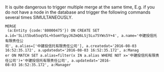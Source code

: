 It is quite dangerous to trigger multiple merge at the same time, E.g. if you do not have a node in the database and trigger the following commands several times SIMULTANEOUSLY.

```
MERGE
 (a:Entity {code:'80000475'}) ON CREATE SET a.id='5Lit5bu65oqV5L+h5omY5pyJ6ZmQ6LSj5Lu75YWs5Y+4', a.name='中建投信托有限责任公
司', a.alias=['中建投信托有限责任公司'], a.createdat='2016-08-03 16:52:35.172', a.updatedat='2016-08-03 16:52:35.172', a:Manag
er ON MATCH SET a.alias=filter(x IN a.alias WHERE NOT x='中建投信托有限责任公司')+'中建投信托有限责任公司', a.updatedat='2016-
08-03 16:52:35.172', a:Manager
```
                
